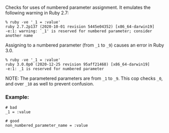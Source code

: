 Checks for uses of numbered parameter assignment.
It emulates the following warning in Ruby 2.7:

    % ruby -ve '_1 = :value'
    ruby 2.7.2p137 (2020-10-01 revision 5445e04352) [x86_64-darwin19]
    -e:1: warning: `_1' is reserved for numbered parameter; consider another name

Assigning to a numbered parameter (from `_1` to `_9`) causes an error in Ruby 3.0.

    % ruby -ve '_1 = :value'
    ruby 3.0.0p0 (2020-12-25 revision 95aff21468) [x86_64-darwin19]
    -e:1: _1 is reserved for numbered parameter

NOTE: The parametered parameters are from `_1` to `_9`. This cop checks `_0`, and over `_10`
as well to prevent confusion.

### Example:

    # bad
    _1 = :value

    # good
    non_numbered_parameter_name = :value
